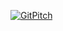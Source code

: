 [![GitPitch](https://gitpitch.com/assets/badge.svg)](https://gitpitch.com/takekazuomi/lifewithposh/master?grs=github&t=night)
